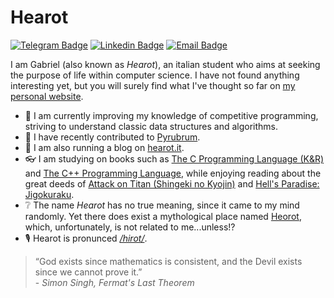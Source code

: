 # Hearot
[![Telegram Badge](https://img.shields.io/badge/-@hearot-2CA5E0?style=flat-square&labelColor=2CA5E0&logo=telegram&logoColor=white&link=https://t.me/hearot)](https://t.me/hearot) [![Linkedin Badge](https://img.shields.io/badge/-hearot-blue?style=flat-square&logo=Linkedin&logoColor=white&link=https://www.linkedin.com/in/gabriel-hearot-261904165/)](https://www.linkedin.com/in/gabriel-hearot-261904165/) [![Email Badge](https://img.shields.io/badge/-gabriel@hearot.it-c14438?style=flat-square&logo=mail.ru&logoColor=white&link=mailto:gabriel@hearot.it)](mailto:gabriel@hearot.it)

I am Gabriel (also known as *Hearot*), an italian student who aims at seeking the purpose of life within computer science. I have not found anything interesting yet, but you will surely find what I've thought so far on [my personal website](https://hearot.it).

- 🥇 I am currently improving my knowledge of competitive programming, striving to understand classic data structures and algorithms.
- 🤖 I have recently contributed to [Pyrubrum](https://github.com/hearot/pyrubrum).
- 📖 I am also running a blog on [hearot.it](https://hearot.it).
- 👓 I am studying on books such as [The C Programming Language (K&R)](https://en.wikipedia.org/wiki/The_C_Programming_Language) and [The C++ Programming Language](https://en.wikipedia.org/wiki/The_C%2B%2B_Programming_Language), while enjoying reading about the great deeds of [Attack on Titan (Shingeki no Kyojin)](https://en.wikipedia.org/wiki/Attack_on_Titan) and [Hell's Paradise: Jigokuraku](https://en.wikipedia.org/wiki/Hell%27s_Paradise:_Jigokuraku).
- ❔ The name *Hearot* has no true meaning, since it came to my mind randomly. Yet there does exist a mythological place named [Heorot](https://en.wikipedia.org/wiki/Heorot), which, unfortunately, is not related to me...unless!?
- 🎙️ Hearot is pronunced [*/hirot/*](http://ipa-reader.xyz/?text=hirot).

> “God exists since mathematics is consistent, and the Devil exists since we cannot prove it.”<br>\- *Simon Singh, Fermat's Last Theorem*
